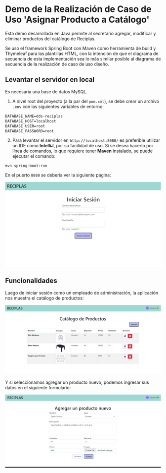 # Demo de la Realización de Caso de Uso 'Asignar Producto a Catálogo'

Esta demo desarrollada en Java permite al secretario agregar, modificar y eliminar productos del catálogo de Reciplas.

Se usó el framework Spring Boot con Maven como herramienta de build y Thymeleaf para las plantillas HTML, con la
intención de que el diagrama de secuencia de esta implementación sea lo más similar posible al diagrama de secuencia de
la realización de caso de uso diseño.

## Levantar el servidor en local

Es necesaria una base de datos MySQL.

1. A nivel root del proyecto (a la par del `pom.xml`), se debe crear un archivo `.env` con las siguientes variables de
   entorno:

```
DATABASE_NAME=dds-reciplas
DATABASE_HOST=localhost
DATABASE_USER=root
DATABASE_PASSWORD=root
```

2. Para levantar el servidor en `http://localhost:8080/` es preferible utilizar un IDE como **IntelliJ**, por su
   facilidad de uso. Si se desea hacerlo por línea de comandos, lo que requiere tener **Maven** instalado, se puede
   ejecutar el
   comando:

```
mvn spring-boot:run
```

En el puerto `8080` se debería ver la siguiente página:

![Iniciar sesión](captura-iniciar-sesion.png)

## Funcionalidades

Luego de iniciar sesión como un empleado de administración, la aplicación nos muestra el catálogo de productos:

![Catálogo de productos](captura-catalogo-productos.png)

Y si seleccionamos agregar un producto nuevo, podemos ingresar sus datos en el siguiente formulario:

![Agregar un producto nuevo](captura-agregar-producto.png)
